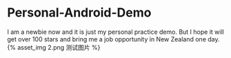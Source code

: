 # Personal-Android-Demo
I am a newbie now and it is just my personal practice demo.
But I hope it will get over 100 stars and bring me a job opportunity in New Zealand one day.
{% asset_img 2.png 测试图片 %}
